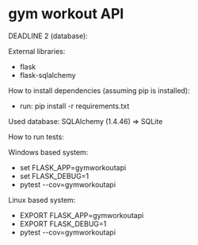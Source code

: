 # gym workout API

DEADLINE 2 (database):

External libraries:
  - flask
  - flask-sqlalchemy

How to install dependencies (assuming pip is installed):
  - run: pip install -r requirements.txt

Used database: SQLAlchemy (1.4.46) => SQLite

How to run tests:

Windows based system:
  - set FLASK_APP=gymworkoutapi
  - set FLASK_DEBUG=1
  - pytest --cov=gymworkoutapi

Linux based system:
  - EXPORT FLASK_APP=gymworkoutapi
  - EXPORT FLASK_DEBUG=1
  - pytest --cov=gymworkoutapi
